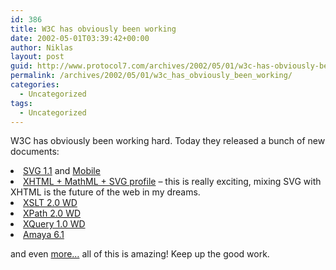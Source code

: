 ```yaml
---
id: 386
title: W3C has obviously been working
date: 2002-05-01T03:39:42+00:00
author: Niklas
layout: post
guid: http://www.protocol7.com/archives/2002/05/01/w3c-has-obviously-been-working/
permalink: /archives/2002/05/01/w3c_has_obviously_been_working/
categories:
  - Uncategorized
tags:
  - Uncategorized
---
```

<div class='microid-015d5109d8294c8d57008a65d71754eee729f129'>
  <p>
    W3C has obviously been working hard. Today they released a bunch of new documents:
  </p>
  
  <li>
    <a href="http://www.w3.org/TR/2002/CR-SVG11-20020430/">SVG 1.1</a> and <a href="http://www.w3.org/TR/2002/CR-SVGMobile-20020430/">Mobile</a>
  </li>
  <li>
    <a href="http://www.w3.org/TR/2002/WD-XHTMLplusMathMLplusSVG-20020430">XHTML + MathML + SVG profile</a> &#8211; this is really exciting, mixing SVG with XHTML is the future of the web in my dreams.
  </li>
  <li>
    <a href="http://www.w3.org/TR/2002/WD-xslt20-20020430">XSLT 2.0 WD</a>
  </li>
  <li>
    <a href="http://www.w3.org/TR/2002/WD-xpath20-20020430">XPath 2.0 WD</a>
  </li>
  <li>
    <a href="http://www.w3.org/TR/2002/WD-xquery-20020430">XQuery 1.0 WD</a>
  </li>
  <li>
    <a href="http://www.w3.org/Amaya/">Amaya 6.1</a>
  </li>
  <p>
    and even <a href="http://www.w3.org">more&#8230;</a> all of this is amazing! Keep up the good work.
  </p>
</div>
